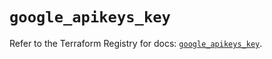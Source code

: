 # `google_apikeys_key`

Refer to the Terraform Registry for docs: [`google_apikeys_key`](https://registry.terraform.io/providers/hashicorp/google/6.6.0/docs/resources/apikeys_key).
